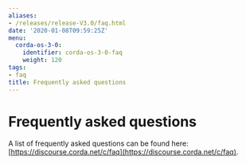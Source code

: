```yaml
---
aliases:
- /releases/release-V3.0/faq.html
date: '2020-01-08T09:59:25Z'
menu:
  corda-os-3-0:
    identifier: corda-os-3-0-faq
    weight: 120
tags:
- faq
title: Frequently asked questions
---
```



# Frequently asked questions

A list of frequently asked questions can be found here: [https://discourse.corda.net/c/faq](https://discourse.corda.net/c/faq).

